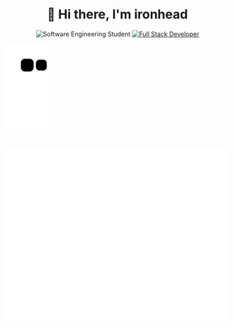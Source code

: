 <div align="center">

# 👋 Hi there, I'm ironhead

![Software Engineering Student](https://img.shields.io/badge/Software%20Engineering-student-brightgreen?style=for-the-badge&logo=/e/)
[![Full Stack Developer](https://img.shields.io/badge/developer-full%20stack-blueviolet?style=for-the-badge&logo=github)](https://github.com/ironheads)


</div>

![contribution grid snake](https://github.com/ironheads/ironheads/raw/output/github-contribution-grid-snake.svg)

<br />

![Metrics](/github-metrics.svg)
<!--
**ironheads/ironheads** is a ✨ _special_ ✨ repository because its `README.md` (this file) appears on your GitHub profile.

Here are some ideas to get you started:

- 🔭 I’m currently working on ...
- 🌱 I’m currently learning ...
- 👯 I’m looking to collaborate on ...
- 🤔 I’m looking for help with ...
- 💬 Ask me about ...
- 📫 How to reach me: ...
- 😄 Pronouns: ...
- ⚡ Fun fact: ...
-->
